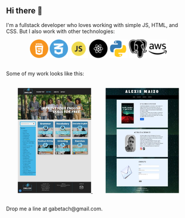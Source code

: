 ## Hi there 👋 
I'm a fullstack developer who loves working with simple JS, HTML, and CSS. But I also work with other technologies:

<p align="center">
    <img src="img/294080_html_html5_icon.png" alt="HTML Logo" width="50" height="50"/>
    <img src="img/4961937_css_logo_social media_icon.png" alt="CSS Logo" width="50" height="50"/>
    <img src="img/652581_code_command_develop_javascript_language_icon.png" alt="JS Logo" width="50" height="50"/>
    <img src="img/10186881_react_icon.png" alt="REACT Logo" width="50" height="50"/>
    <img src="img/4375050_logo_python_icon.png" alt="Python Logo" width="50" 
    height="50"/>
    <img src="img/4691328_postgresql_icon.png" alt="Postgresql Logo" width="50" height="50"/>
    <img src="img/8546827_aws_icon.png" alt="AWS Logo" width="50" height="50"/>
</p>

<br>
Some of my work looks like this:
<br>
<br>

<p align="center">
    <a href="https://english4everyone.net/" target="_blank" rel="noopener noreferrer">
            <img src="img/screencapture-english4everyone-net-2024-12-20-14_04_49.jpg" alt="English4Everyone homepage" width="200" height="auto"/>
    </a>
    &nbsp;&nbsp;&nbsp;&nbsp;&nbsp;&nbsp;&nbsp;&nbsp;
    <a href="https://alexismaizo.netlify.app/" target="_blank" rel="noopener noreferrer">
        <img src="img/screencapture-alexismaizo-netlify-app-2025-05-19-16_02_04.jpg" alt="Writer's Portfolio" width="200" height="auto"/>
    </a>
</p>

<br>
Drop me a line at gabetach@gmail.com.